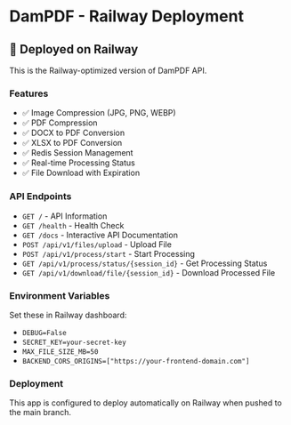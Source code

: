 # DamPDF - Railway Deployment

## 🚂 Deployed on Railway

This is the Railway-optimized version of DamPDF API.

### Features
- ✅ Image Compression (JPG, PNG, WEBP)
- ✅ PDF Compression
- ✅ DOCX to PDF Conversion
- ✅ XLSX to PDF Conversion
- ✅ Redis Session Management
- ✅ Real-time Processing Status
- ✅ File Download with Expiration

### API Endpoints
- `GET /` - API Information
- `GET /health` - Health Check
- `GET /docs` - Interactive API Documentation
- `POST /api/v1/files/upload` - Upload File
- `POST /api/v1/process/start` - Start Processing
- `GET /api/v1/process/status/{session_id}` - Get Processing Status
- `GET /api/v1/download/file/{session_id}` - Download Processed File

### Environment Variables
Set these in Railway dashboard:
- `DEBUG=False`
- `SECRET_KEY=your-secret-key`
- `MAX_FILE_SIZE_MB=50`
- `BACKEND_CORS_ORIGINS=["https://your-frontend-domain.com"]`

### Deployment
This app is configured to deploy automatically on Railway when pushed to the main branch.
